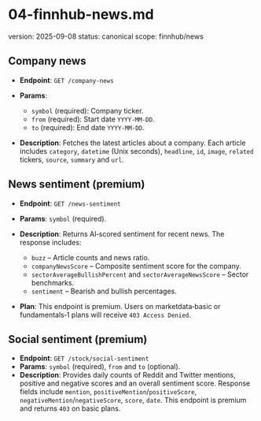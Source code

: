 # 04-finnhub-news.md
version: 2025-09-08
status: canonical
scope: finnhub/news

## Company news
- **Endpoint**: `GET /company-news`
- **Params**:

  * `symbol` (required): Company ticker.
  * `from` (required): Start date `YYYY‑MM‑DD`.
  * `to` (required): End date `YYYY‑MM‑DD`.
- **Description**: Fetches the latest articles about a company. Each article includes `category`, `datetime` (Unix seconds), `headline`, `id`, `image`, `related` tickers, `source`, `summary` and `url`.

## News sentiment (premium)
- **Endpoint**: `GET /news-sentiment`
- **Params**: `symbol` (required).
- **Description**: Returns AI‑scored sentiment for recent news. The response includes:

  * `buzz` – Article counts and news ratio.
  * `companyNewsScore` – Composite sentiment score for the company.
  * `sectorAverageBullishPercent` and `sectorAverageNewsScore` – Sector benchmarks.
  * `sentiment` – Bearish and bullish percentages.
- **Plan**: This endpoint is premium. Users on marketdata‑basic or fundamentals‑1 plans will receive `403 Access Denied`.

## Social sentiment (premium)
- **Endpoint**: `GET /stock/social-sentiment`
- **Params**: `symbol` (required), `from` and `to` (optional).
- **Description**: Provides daily counts of Reddit and Twitter mentions, positive and negative scores and an overall sentiment score. Response fields include `mention`, `positiveMention`/`positiveScore`, `negativeMention`/`negativeScore`, `score`, `date`. This endpoint is premium and returns `403` on basic plans.

